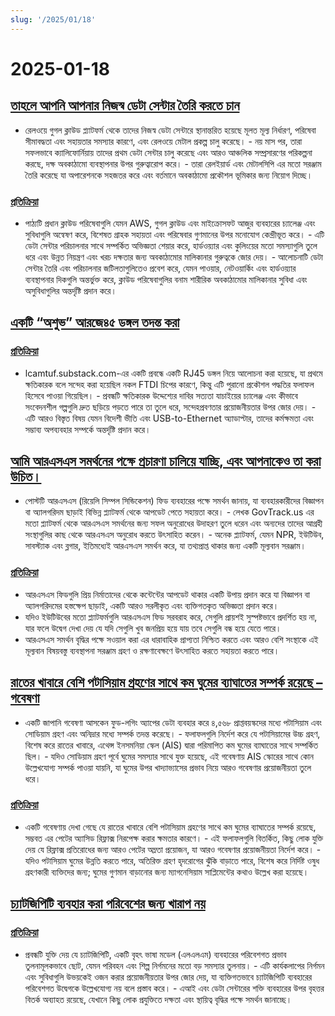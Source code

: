 ```yaml
---
slug: '/2025/01/18'
---
```


# 2025-01-18

## [তাহলে আপনি আপনার নিজস্ব ডেটা সেন্টার তৈরি করতে চান](https://blog.railway.com/p/data-center-build-part-one)

- রেলওয়ে গুগল ক্লাউড প্ল্যাটফর্ম থেকে তাদের নিজস্ব ডেটা সেন্টারে স্থানান্তরিত হয়েছে মূলত মূল্য নির্ধারণ, পরিষেবা সীমাবদ্ধতা এবং সহায়তার সমস্যার কারণে, এবং রেলওয়ে মেটাল প্রকল্প চালু করেছে। - নয় মাস পর, তারা সফলভাবে ক্যালিফোর্নিয়ায় তাদের প্রথম ডেটা সেন্টার চালু করেছে এবং আরও আঞ্চলিক সম্প্রসারণের পরিকল্পনা করছে, দক্ষ অবকাঠামো ব্যবস্থাপনার উপর গুরুত্বারোপ করে। - তারা রেলইয়ার্ড এবং মেটালসিপি এর মতো সরঞ্জাম তৈরি করেছে যা অপারেশনকে সহজতর করে এবং বর্তমানে অবকাঠামো প্রকৌশল ভূমিকার জন্য নিয়োগ দিচ্ছে।

### [প্রতিক্রিয়া](https://news.ycombinator.com/item?id=42743019)

- পাঠ্যটি প্রধান ক্লাউড পরিষেবাগুলি যেমন AWS, গুগল ক্লাউড এবং মাইক্রোসফট আজুর ব্যবহারের চ্যালেঞ্জ এবং সুবিধাগুলি অন্বেষণ করে, বিশেষত গ্রাহক সহায়তা এবং পরিষেবার গুণমানের উপর মনোযোগ কেন্দ্রীভূত করে। - এটি ডেটা সেন্টার পরিচালনার সাথে সম্পর্কিত অভিজ্ঞতা শেয়ার করে, হার্ডওয়্যার এবং কুলিংয়ের মতো সমস্যাগুলি তুলে ধরে এবং উন্নত নিয়ন্ত্রণ এবং খরচ দক্ষতার জন্য অবকাঠামোর মালিকানার গুরুত্বকে জোর দেয়। - আলোচনাটি ডেটা সেন্টার তৈরি এবং পরিচালনার জটিলতাগুলিতেও প্রবেশ করে, যেমন পাওয়ার, নেটওয়ার্কিং এবং হার্ডওয়্যার ব্যবস্থাপনার দিকগুলি অন্তর্ভুক্ত করে, ক্লাউড পরিষেবাগুলির বনাম শারীরিক অবকাঠামোর মালিকানার সুবিধা এবং অসুবিধাগুলির অন্তর্দৃষ্টি প্রদান করে।

## [একটি “অশুভ” আরজে৪৫ ডঙ্গল তদন্ত করা](https://lcamtuf.substack.com/p/investigating-an-evil-rj45-dongle)

### [প্রতিক্রিয়া](https://news.ycombinator.com/item?id=42743033)

- lcamtuf.substack.com-এর একটি প্রবন্ধে একটি RJ45 ডঙ্গল নিয়ে আলোচনা করা হয়েছে, যা প্রথমে ক্ষতিকারক বলে সন্দেহ করা হয়েছিল নকল FTDI চিপের কারণে, কিন্তু এটি পুরানো প্রকৌশল পদ্ধতির ফলাফল হিসেবে পাওয়া গিয়েছিল। - প্রবন্ধটি ক্ষতিকারক উদ্দেশ্যের দাবির সত্যতা যাচাইয়ের চ্যালেঞ্জ এবং কীভাবে সংবেদনশীল গল্পগুলি দ্রুত ছড়িয়ে পড়তে পারে তা তুলে ধরে, সন্দেহপ্রবণতার প্রয়োজনীয়তার উপর জোর দেয়। - এটি আরও বিস্তৃত বিষয় যেমন বিদেশী ভীতি এবং USB-to-Ethernet অ্যাডাপ্টার, তাদের কর্মক্ষমতা এবং সম্ভাব্য অপব্যবহার সম্পর্কে অন্তর্দৃষ্টি প্রদান করে।

## [আমি আরএসএস সমর্থনের পক্ষে প্রচারণা চালিয়ে যাচ্ছি, এবং আপনাকেও তা করা উচিত।](https://reedybear.bearblog.dev/ive-been-advocating-for-rss-support-and-you-should-too/)

- পোস্টটি আরএসএস (রিয়েলি সিম্পল সিন্ডিকেশন) ফিড ব্যবহারের পক্ষে সমর্থন জানায়, যা ব্যবহারকারীদের বিজ্ঞাপন বা অ্যালগরিদম ছাড়াই বিভিন্ন প্ল্যাটফর্ম থেকে আপডেট পেতে সহায়তা করে। - লেখক GovTrack.us এর মতো প্ল্যাটফর্ম থেকে আরএসএস সমর্থনের জন্য সফল অনুরোধের উদাহরণ তুলে ধরেন এবং অন্যদের তাদের আগ্রহী সংস্থাগুলির কাছ থেকে আরএসএস অনুরোধ করতে উৎসাহিত করেন। - অনেক প্ল্যাটফর্ম, যেমন NPR, ইউটিউব, সাবস্ট্যাক এবং ব্লগার, ইতিমধ্যেই আরএসএস সমর্থন করে, যা তথ্যপ্রাপ্ত থাকার জন্য একটি মূল্যবান সরঞ্জাম।

### [প্রতিক্রিয়া](https://news.ycombinator.com/item?id=42746222)

- আরএসএস ফিডগুলি প্রিয় নির্মাতাদের থেকে কন্টেন্টের আপডেট থাকার একটি উপায় প্রদান করে যা বিজ্ঞাপন বা অ্যালগরিদমের হস্তক্ষেপ ছাড়াই, একটি আরও সরলীকৃত এবং ব্যক্তিগতকৃত অভিজ্ঞতা প্রদান করে।
- যদিও ইউটিউবের মতো প্ল্যাটফর্মগুলি আরএসএস ফিড সরবরাহ করে, সেগুলি প্রায়শই সুস্পষ্টভাবে প্রদর্শিত হয় না, যার ফলে উদ্বেগ দেখা দেয় যে যদি সেগুলি খুব জনপ্রিয় হয়ে যায় তবে সেগুলি বন্ধ হয়ে যেতে পারে।
- আরএসএস সমর্থন বৃদ্ধির পক্ষে সওয়াল করা এর ধারাবাহিক প্রাপ্যতা নিশ্চিত করতে এবং আরও বেশি সংস্থাকে এই মূল্যবান বিষয়বস্তু ব্যবস্থাপনা সরঞ্জাম গ্রহণ ও রক্ষণাবেক্ষণে উৎসাহিত করতে সহায়তা করতে পারে।

## [রাতের খাবারে বেশি পটাসিয়াম গ্রহণের সাথে কম ঘুমের ব্যাঘাতের সম্পর্ক রয়েছে – গবেষণা](https://www.nutraingredients-asia.com/Article/2025/01/07/higher-potassium-intake-at-dinner-linked-to-fewer-sleep-disturbances/)

- একটি জাপানি গবেষণা আসকেন ফুড-লগিং অ্যাপের ডেটা ব্যবহার করে ৪,৫৬৮ প্রাপ্তবয়স্কদের মধ্যে পটাসিয়াম এবং সোডিয়াম গ্রহণ এবং অনিদ্রার মধ্যে সম্পর্ক তদন্ত করেছে। - ফলাফলগুলি নির্দেশ করে যে পটাসিয়ামের উচ্চ গ্রহণ, বিশেষ করে রাতের খাবারে, এথেন্স ইনসমনিয়া স্কেল (AIS) দ্বারা পরিমাপিত কম ঘুমের ব্যাঘাতের সাথে সম্পর্কিত ছিল। - যদিও সোডিয়াম গ্রহণ পূর্বে ঘুমের সমস্যার সাথে যুক্ত হয়েছে, এই গবেষণায় AIS স্কোরের সাথে কোন উল্লেখযোগ্য সম্পর্ক পাওয়া যায়নি, যা ঘুমের উপর খাদ্যাভ্যাসের প্রভাব নিয়ে আরও গবেষণার প্রয়োজনীয়তা তুলে ধরে।

### [প্রতিক্রিয়া](https://news.ycombinator.com/item?id=42742161)

- একটি গবেষণায় দেখা গেছে যে রাতের খাবারে বেশি পটাসিয়াম গ্রহণের সাথে কম ঘুমের ব্যাঘাতের সম্পর্ক রয়েছে, সম্ভবত এর পেটের অ্যাসিড রিফ্লাক্স নিরপেক্ষ করার ক্ষমতার কারণে। - এই ফলাফলগুলি বিতর্কিত, কিছু লোক যুক্তি দেয় যে রিফ্লাক্স প্রতিরোধের জন্য আরও পেটের অম্লতা প্রয়োজন, যা আরও গবেষণার প্রয়োজনীয়তা নির্দেশ করে। - যদিও পটাসিয়াম ঘুমের উন্নতি করতে পারে, অতিরিক্ত গ্রহণ হৃদরোগের ঝুঁকি বাড়াতে পারে, বিশেষ করে নির্দিষ্ট ওষুধ গ্রহণকারী ব্যক্তিদের জন্য; ঘুমের গুণমান বাড়ানোর জন্য ম্যাগনেসিয়াম সাপ্লিমেন্টের কথাও উল্লেখ করা হয়েছে।

## [চ্যাটজিপিটি ব্যবহার করা পরিবেশের জন্য খারাপ নয়](https://andymasley.substack.com/p/individual-ai-use-is-not-bad-for)

### [প্রতিক্রিয়া](https://news.ycombinator.com/item?id=42745847)

- প্রবন্ধটি যুক্তি দেয় যে চ্যাটজিপিটি, একটি বৃহৎ ভাষা মডেল (এলএলএম) ব্যবহারের পরিবেশগত প্রভাব তুলনামূলকভাবে ছোট, যেমন পরিবহন এবং শিল্প নির্গমনের মতো বড় সমস্যার তুলনায়। - এটি কার্যকলাপের নির্গমন এবং সুবিধাগুলি উভয়কেই ওজন করার প্রয়োজনীয়তার উপর জোর দেয়, যা ব্যক্তিগতভাবে চ্যাটজিপিটি ব্যবহারের পরিবেশগত উদ্বেগকে উল্লেখযোগ্য নয় বলে প্রস্তাব করে। - এআই এবং ডেটা সেন্টারের শক্তি ব্যবহারের উপর বৃহত্তর বিতর্ক অব্যাহত রয়েছে, যেখানে কিছু লোক প্রযুক্তিতে দক্ষতা এবং স্থায়িত্ব বৃদ্ধির পক্ষে সমর্থন জানাচ্ছে।

<head>
  <meta property="og:title" content="তাহলে আপনি আপনার নিজস্ব ডেটা সেন্টার তৈরি করতে চান" />
  <meta property="og:type" content="website" />
  <meta property="og:image" content="https://og.cho.sh/api/og/?title=%E0%A6%A4%E0%A6%BE%E0%A6%B9%E0%A6%B2%E0%A7%87%20%E0%A6%86%E0%A6%AA%E0%A6%A8%E0%A6%BF%20%E0%A6%86%E0%A6%AA%E0%A6%A8%E0%A6%BE%E0%A6%B0%20%E0%A6%A8%E0%A6%BF%E0%A6%9C%E0%A6%B8%E0%A7%8D%E0%A6%AC%20%E0%A6%A1%E0%A7%87%E0%A6%9F%E0%A6%BE%20%E0%A6%B8%E0%A7%87%E0%A6%A8%E0%A7%8D%E0%A6%9F%E0%A6%BE%E0%A6%B0%20%E0%A6%A4%E0%A7%88%E0%A6%B0%E0%A6%BF%20%E0%A6%95%E0%A6%B0%E0%A6%A4%E0%A7%87%20%E0%A6%9A%E0%A6%BE%E0%A6%A8&subheading=%E0%A6%B6%E0%A6%A8%E0%A6%BF%E0%A6%AC%E0%A6%BE%E0%A6%B0%2C%20%E0%A7%A7%E0%A7%AE%20%E0%A6%9C%E0%A6%BE%E0%A6%A8%E0%A7%81%E0%A6%AF%E0%A6%BC%E0%A6%BE%E0%A6%B0%E0%A7%80%2C%20%E0%A7%A8%E0%A7%A6%E0%A7%A8%E0%A7%AB%3A%20%E0%A6%B9%E0%A7%8D%E0%A6%AF%E0%A6%BE%E0%A6%95%E0%A6%BE%E0%A6%B0%20%E0%A6%A8%E0%A6%BF%E0%A6%89%E0%A6%9C%20%E0%A6%B8%E0%A6%BE%E0%A6%B0%E0%A6%B8%E0%A6%82%E0%A6%95%E0%A7%8D%E0%A6%B7%E0%A7%87%E0%A6%AA" />
</head>
